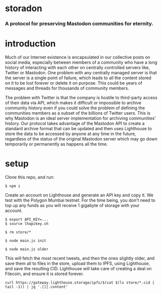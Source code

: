 # storadon
### A protocol for preserving Mastodon communities for eternity.

# introduction
Much of our Internet existence is encapsulated in our collective posts on social media, especially between members of a community who have a long history of interacting with each other on centrally controlled servers like, Twitter or Mastodon. One problem with any centrally managed server is that the server is a single point of failure, which leads to all the content stored on it to be lost forever or delete it on purpose. This could be years of messages and threads for thousands of community members.

The problem with Twitter is that the company is hostile to third-party access of their data via API, which makes it difficult or impossible to archive community history even if you could solve the problem of defining the communities members as a subset of the billions of Twitter users. This is why Mastodon is an ideal server implementation for archiving communities' history. Our protocol takes advantage of the Mastodon API to create a standard archive format that can be updated and then uses Lighthouse to store the data to be accessed by anyone at any time in the future, regardless of the status of the original Mastodon server which may go down temporarily or permanently as happens all the time. 

# setup 
Clone this repo, and run:
```
$ npm i
```

Create an account on Lighthouse and generate an API key and copy it. We test with the Polygon Mumbai testnet. For the time being, you don't need to top up any funds as you will receive 1 gigabyte of storage with your account.
```
$ export API_KEY=...
$ source lhapikey.sh

$ rm store/*

$ node main.js init

$ node main.js older
```
This will fetch the most recent tweets, and then the ones slightly older, and save them all to files in the store, upload them to IPFS, using Lighthouse, and save the resulting CID. Lighthouse will take care of creating a deal on Filecoin, and ensure it is stored forever.

```
curl https://gateway.lighthouse.storage/ipfs/$(cat $(ls store/*.cid | tail -1)) | jq '.[]|.content'
```

